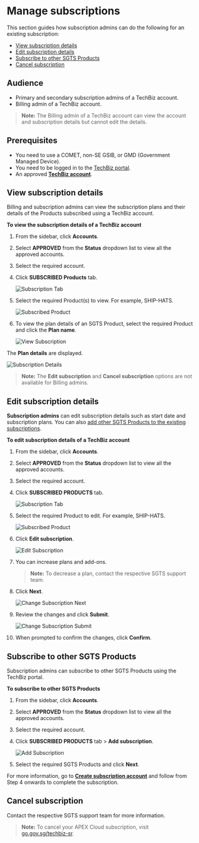 # Manage subscriptions

This section guides how subscription admins can do the following for an existing subscription:

- [View subscription details](#view-subscription-details)
- [Edit subscription details](#edit-subscription-details)
- [Subscribe to other SGTS Products](#subscribe-to-other-sgts-products)
- [Cancel subscription](#cancel-subscription)

## Audience

- Primary and secondary subscription admins of a TechBiz account.
- Billing admin of a TechBiz account.

> **Note:** The Billing admin of a TechBiz account can view the account and subscription details but cannot edit the details.

## Prerequisites

- You need to use a COMET, non-SE GSIB, or GMD (Government Managed Device).
- You need to be logged in to the [TechBiz portal](https://portal.techbiz.suite.gov.sg/).
- An approved [**TechBiz account**](https://docs.developer.tech.gov.sg/docs/techbiz-documentation/create-account).

## View subscription details

Billing and subscription admins can view the subscription plans and their details of the Products subscribed using a TechBiz account.

**To view the subscription details of a TechBiz account**

1. From the sidebar, click **Accounts**.
2. Select **APPROVED** from the **Status** dropdown list to view all the approved accounts.
3. Select the required account.
4. Click **SUBSCRIBED Products** tab.

   ![Subscription Tab](images/sub-tab.png)

5. Select the required Product(s) to view. For example, SHIP-HATS.

   ![Subscribed Product](images/sub-prod.png)

6. To view the plan details of an SGTS Product, select the required Product and click the **Plan name**.

   ![View Subscription](images/view-sub.png)

The **Plan details** are displayed.

   ![Subscription Details](images/sub-det.png)

> **Note:** The **Edit subscription** and **Cancel subscription** options are not available for Billing admins.

## Edit subscription details

**Subscription admins** can edit subscription details such as start date and subscription plans. You can also [add other SGTS Products to the existing subscriptions](#subscribe-to-other-sgts-products).

**To edit subscription details of a TechBiz account**

1. From the sidebar, click **Accounts**.
2. Select **APPROVED** from the **Status** dropdown list to view all the approved accounts.
3. Select the required account.
4. Click **SUBSCRIBED PRODUCTS** tab.

   ![Subscription Tab](images/sub-tab.png)

5. Select the required Product to edit. For example, SHIP-HATS.

   ![Subscribed Product](images/sub-prod.png)

6. Click **Edit subscription**.

   ![Edit Subscription](images/edit-sub.png)

7. You can increase plans and add-ons.  
   > **Note:** To decrease a plan, contact the respective SGTS support team.

8. Click **Next**.

   ![Change Subscription Next](images/change-sub-next.png)

9. Review the changes and click **Submit**.

   ![Change Subscription Submit](images/change-sub-submit.png)

10. When prompted to confirm the changes, click **Confirm**.

## Subscribe to other SGTS Products

Subscription admins can subscribe to other SGTS Products using the TechBiz portal.

**To subscribe to other SGTS Products**

1. From the sidebar, click **Accounts**.
2. Select **APPROVED** from the **Status** dropdown list to view all the approved accounts.
3. Select the required account.
4. Click **SUBSCRIBED PRODUCTS** tab > **Add subscription**.

   ![Add Subscription](images/add-sub.png)

5. Select the required SGTS Products and click **Next**.

For more information, go to [**Create subscription account**](request-for-techbiz-account.md) and follow from Step 4 onwards to complete the subscription.

## Cancel subscription

Contact the respective SGTS support team for more information.

> **Note:** To cancel your APEX Cloud subscription, visit [go.gov.sg/techbiz-sr](https://go.gov.sg/techbiz-sr).

